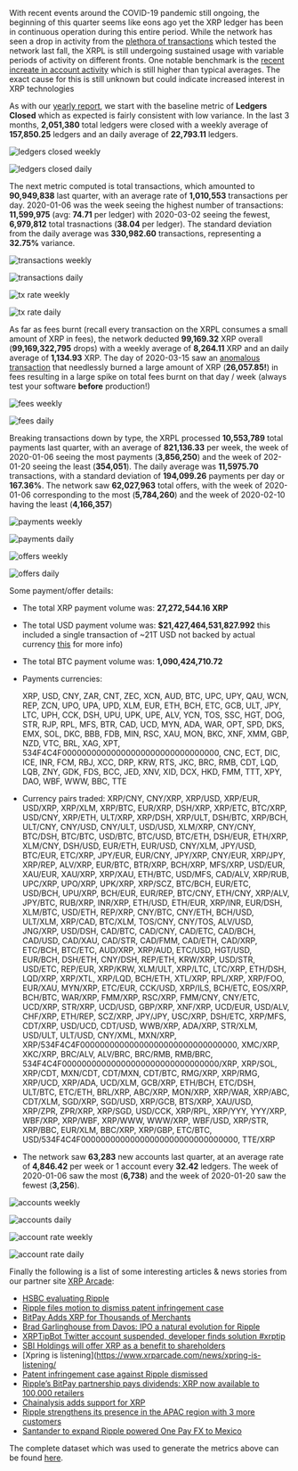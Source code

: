 With recent events around the COVID-19 pandemic still ongoing, the beginning of this quarter seems like eons ago yet the XRP ledger has been in continuous operation during this entire period. While the network has seen a drop in activity from the [plethora of transactions](https://twitter.com/DevNullProd/status/1200463431431839744) which tested the network last fall, the XRPL is still undergoing sustained usage with variable periods of activity on different fronts. One notable benchmark is the [recent increate in account activity](https://twitter.com/DevNullProd/status/1242193606066057216) which is still higher than typical averages. The exact cause for this is still unknown but could indicate increased interest in XRP technologies

As with our [yearly report](/post/2019-in-xrp.html), we start with the baseline metric of **Ledgers Closed** which as expected is fairly consistent with low variance. In the last 3 months, **2,051,380** total ledgers were closed with a weekly average of **157,850.25** ledgers and an daily average of **22,793.11** ledgers.

![ledgers closed weekly](@/assets/posts/xrp-2020-quarter-1/ledgers.closed.weekly.png)

![ledgers closed daily](@/assets/posts/xrp-2020-quarter-1/ledgers.closed.daily.png)

The next metric computed is total transactions, which amounted to **90,949,838** last quarter, with an average rate of **1,010,553** transactions per day. 2020-01-06 was the week seeing the highest number of transactions: **11,599,975** (avg: **74.71** per ledger) with 2020-03-02 seeing the fewest, **6,979,812** total trasnactions (**38.04** per ledger). The standard deviation from the daily average was **330,982.60** transactions, representing a **32.75%** variance.

![transactions weekly](@/assets/posts/xrp-2020-quarter-1/transactions.weekly.png)

![transactions daily](@/assets/posts/xrp-2020-quarter-1/transactions.daily.png)

![tx rate weekly](@/assets/posts/xrp-2020-quarter-1/tx.rate.weekly.png)

![tx rate daily](@/assets/posts/xrp-2020-quarter-1/tx.rate.daily.png)

As far as fees burnt (recall every transaction on the XRPL consumes a small amount of XRP in fees), the network deducted **99,169.32** XRP overall (**99,169,322,795** drops) with a weekly average of **8,264.11** XRP and an daily average of **1,134.93** XRP. The day of 2020-03-15 saw an [anomalous transaction](https://xrp1ntel.com/tx/AA7FC77B19391C7D6FDEF49ACA4594E7F36CE6B7E943793ECC6B160396AE1714) that needlessly burned a large amount of XRP (**26,057.85!**) in fees resulting in a large spike on total fees burnt on that day / week (always test your software **before** production!)

![fees weekly](@/assets/posts/xrp-2020-quarter-1/fees.weekly.png)

![fees daily](@/assets/posts/xrp-2020-quarter-1/fees.daily.png)

Breaking transactions down by type, the XRPL processed **10,553,789** total payments last quarter, with an average of **821,136.33** per week, the week of 2020-01-06 seeing the most payments (**3,856,250**) and the week of 202-01-20 seeing the least (**354,051**). The daily average was **11,5975.70** transactions, with a standard deviation of **194,099.26** payments per day or **167.36%**. The network saw **62,027,963** total offers, with the week of 2020-01-06 corresponding to the most (**5,784,260**) and the week of 2020-02-10 having the least (**4,166,357**)

![payments weekly](@/assets/posts/xrp-2020-quarter-1/payments.weekly.png)

![payments daily](@/assets/posts/xrp-2020-quarter-1/payments.daily.png)

![offers weekly](@/assets/posts/xrp-2020-quarter-1/offers.weekly.png)

![offers daily](@/assets/posts/xrp-2020-quarter-1/offers.daily.png)

Some payment/offer details:

- The total XRP payment volume was: **27,272,544.16 XRP**
- The total USD payment volume was: **$21,427,464,531,827.992** this included a single transaction of ~21T USD not backed by actual currency [this](/post/xrpl-on-ious) for more info)
- The total BTC payment volume was: **1,090,424,710.72**
  
- Payments currencies:

  XRP, USD, CNY, ZAR, CNT, ZEC, XCN, AUD, BTC, UPC, UPY, QAU, WCN, REP, ZCN, UPO, UPA, UPD, XLM, EUR, ETH, BCH, ETC, GCB, ULT, JPY, LTC, UPH, CCK, DSH, UPU, UPK, UPE, ALV, YCN, TOS, SSC, HGT, DOG, STR, RJP, RPL, MFS, BTR, CAD, UCD, MYN, ADA, WAR, OPT, SPD, DKS, EMX, SOL, DKC, BBB, FDB, MIN, RSC, XAU, MON, BKC, XNF, XMM, GBP, NZD, VTC, BRL, XAG, XPT, 534F4C4F00000000000000000000000000000000, CNC, ECT, DIC, ICE, INR, FCM, RBJ, XCC, DRP, KRW, RTS, JKC, BRC, RMB, CDT, LQD, LQB, ZNY, GDK, FDS, BCC, JED, XNV, XID, DCX, HKD, FMM, TTT, XPY, DAO, WBF, WWW, BBC, TTE</pre>

- Currency pairs traded:
  XRP/CNY, CNY/XRP, XRP/USD, XRP/EUR, USD/XRP, XRP/XLM, XRP/BTC, EUR/XRP, DSH/XRP, XRP/ETC, BTC/XRP, USD/CNY, XRP/ETH, ULT/XRP, XRP/DSH, XRP/ULT, DSH/BTC, XRP/BCH, ULT/CNY, CNY/USD, CNY/ULT, USD/USD, XLM/XRP, CNY/CNY, BTC/DSH, BTC/BTC, USD/BTC, BTC/USD, BTC/ETH, DSH/EUR, ETH/XRP, XLM/CNY, DSH/USD, EUR/ETH, EUR/USD, CNY/XLM, JPY/USD, BTC/EUR, ETC/XRP, JPY/EUR, EUR/CNY, JPY/XRP, CNY/EUR, XRP/JPY, XRP/REP, ALV/XRP, EUR/BTC, BTR/XRP, BCH/XRP, MFS/XRP, USD/EUR, XAU/EUR, XAU/XRP, XRP/XAU, ETH/BTC, USD/MFS, CAD/ALV, XRP/RUB, UPC/XRP, UPO/XRP, UPK/XRP, XRP/SCZ, BTC/BCH, EUR/ETC, USD/BCH, UPU/XRP, BCH/EUR, EUR/REP, BTC/CNY, ETH/CNY, XRP/ALV, JPY/BTC, RUB/XRP, INR/XRP, ETH/USD, ETH/EUR, XRP/INR, EUR/DSH, XLM/BTC, USD/ETH, REP/XRP, CNY/BTC, CNY/ETH, BCH/USD, ULT/XLM, XRP/CAD, BTC/XLM, TOS/CNY, CNY/TOS, ALV/USD, JNG/XRP, USD/DSH, CAD/BTC, CAD/CNY, CAD/ETC, CAD/BCH, CAD/USD, CAD/XAU, CAD/STR, CAD/FMM, CAD/ETH, CAD/XRP, ETC/BCH, BTC/ETC, AUD/XRP, XRP/AUD, ETC/USD, HGT/USD, EUR/BCH, DSH/ETH, CNY/DSH, REP/ETH, KRW/XRP, USD/STR, USD/ETC, REP/EUR, XRP/KRW, XLM/ULT, XRP/LTC, LTC/XRP, ETH/DSH, LQD/XRP, XRP/XTL, XRP/LQD, BCH/ETH, XTL/XRP, RPL/XRP, XRP/FOO, EUR/XAU, MYN/XRP, ETC/EUR, CCK/USD, XRP/ILS, BCH/ETC, EOS/XRP, BCH/BTC, WAR/XRP, FMM/XRP, RSC/XRP, FMM/CNY, CNY/ETC, UCD/XRP, STR/XRP, UCD/USD, GBP/XRP, XNF/XRP, UCD/EUR, USD/ALV, CHF/XRP, ETH/REP, SCZ/XRP, JPY/JPY, USC/XRP, DSH/ETC, XRP/MFS, CDT/XRP, USD/UCD, CDT/USD, WWB/XRP, ADA/XRP, STR/XLM, USD/ULT, ULT/USD, CNY/XML, MXN/XRP, XRP/534F4C4F00000000000000000000000000000000, XMC/XRP, XKC/XRP, BRC/ALV, ALV/BRC, BRC/RMB, RMB/BRC, 534F4C4F00000000000000000000000000000000/XRP, XRP/SOL, XRP/CDT, MXN/CDT, CDT/MXN, CDT/BTC, RMG/XRP, XRP/RMG, XRP/UCD, XRP/ADA, UCD/XLM, GCB/XRP, ETH/BCH, ETC/DSH, ULT/BTC, ETC/ETH, BRL/XRP, ABC/XRP, MON/XRP, XRP/WAR, XRP/ABC, CDT/XLM, SGD/XRP, SGD/USD, XRP/GCB, BTS/XRP, XAU/USD, XRP/ZPR, ZPR/XRP, XRP/SGD, USD/CCK, XRP/RPL, XRP/YYY, YYY/XRP, WBF/XRP, XRP/WBF, XRP/WWW, WWW/XRP, WBF/USD, XRP/STR, XRP/BBC, EUR/XLM, BBC/XRP, XRP/GBP, ETC/BTC, USD/534F4C4F00000000000000000000000000000000, TTE/XRP

- The network saw **63,283** new accounts last quarter, at an average rate of **4,846.42** per week or 1 account every **32.42** ledgers. The week of 2020-01-06 saw the most (**6,738**) and the week of 2020-01-20 saw the fewest (**3,256**).

![accounts weekly](@/assets/posts/xrp-2020-quarter-1/accounts.weekly.png)

![accounts daily](@/assets/posts/xrp-2020-quarter-1/accounts.daily.png)

![account rate weekly](@/assets/posts/xrp-2020-quarter-1/account.rate.weekly.png)

![account rate daily](@/assets/posts/xrp-2020-quarter-1/account.rate.daily.png)

Finally the following is a list of some interesting articles &amp; news stories from our partner site [XRP Arcade](https://xrparcade.com/):

- [HSBC evaluating Ripple](https://www.xrparcade.com/news/hsbc-evaluating-ripple/)
- [Ripple files motion to dismiss patent infringement case](https://www.xrparcade.com/news/ripple-files-motion-to-dismiss-patent-infringement-case/)
- [BitPay Adds XRP for Thousands of Merchants</a>](https://www.xrparcade.com/news/bitpay-adds-xrp-for-thousands-of-merchants/)
- [Brad Garlinghouse from Davos: IPO a natural evolution for Ripple](https://www.xrparcade.com/news/brad-garlinghouse-from-davos-ipo-a-natural-evolution-for-ripple/)
- [XRPTipBot Twitter account suspended, developer finds solution #xrptip](https://www.xrparcade.com/news/xrptipbot-twitter-account-suspended-developer-finds-solution-xrptip/)
- [SBI Holdings will offer XRP as a benefit to shareholders](https://www.xrparcade.com/news/sbi-holdings-will-offer-xrp-as-a-benefit-to-shareholders/)
- [Xpring is listening](https://www.xrparcade.com/news/xpring-is-listening/
- [Patent infringement case against Ripple dismissed](https://www.xrparcade.com/news/patent-infringement-case-dismissed/)
- [Ripple’s BitPay partnership pays dividends: XRP now available to 100,000 retailers](https://www.xrparcade.com/news/ripples-bitpay-partnership-pays-dividends-xrp-now-available-to-100000-retailers/)
- [Chainalysis adds support for XRP](https://www.xrparcade.com/news/chainalysis-adds-support-for-xrp/)
- [Ripple strengthens its presence in the APAC region with 3 more customers](https://www.xrparcade.com/news/ripple-strengthens-presence-in-apac-region-with-3-more-partners/)
- [Santander to expand Ripple powered One Pay FX to Mexico](https://www.xrparcade.com/news/santander-to-expand-ripple-powered-one-pay-fx-to-mexico/)

The complete dataset which was used to generate the metrics above can be found [here](/posts/xrp-2020-quarter-1/stats.xlsx).
